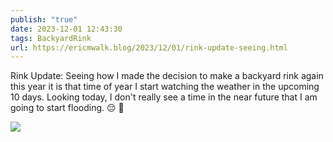 ```yaml
---
publish: "true"
date: 2023-12-01 12:43:30
tags: BackyardRink
url: https://ericmwalk.blog/2023/12/01/rink-update-seeing.html
---
```


Rink Update: Seeing how I made the decision to make a backyard rink again this year it is that time of year I start watching the weather in the upcoming 10 days. Looking today, I don't really see a time in the near future that I am going to start flooding. 😔 🏒

![](https://ericmwalk.blog/uploads/2023/pasted-graphic.png)
